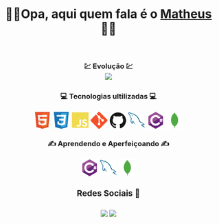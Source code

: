 <div>
  <h1 align="center">🐱‍👤Opa, aqui quem fala é o <a href="https://www.linkedin.com/in/matheus-gomes-chiga/">Matheus</a>🐱‍👤</h1>
 <br>

<h3 align="center">💹 Evolução 💹<br>

<div align="center">
  <a href="https://github.com/Matchiga"><img src="http://github-readme-streak-stats.herokuapp.com?user=Matchiga&theme=dark&hide_border=true&date_format=j%20M%5B%20Y%5D&fire=E4E73B&ring=FFFFFF&currStreakLabel=FFFFFF&background=00000000"></a>
</div>

 <h3 align="center">💻 Tecnologias ultilizadas 💻
<div align="center" valign="top"><br>
  
  <img align="center" alt="HTML" height="40" margin="50px" width="40" src="https://raw.githubusercontent.com/devicons/devicon/master/icons/html5/html5-original.svg">
  <img align="center" alt="CSS" height="40" margin="50px" width="40" src="https://raw.githubusercontent.com/devicons/devicon/master/icons/css3/css3-original.svg">
  <img align="center" alt="JS" height="37" margin="50px" width="40" src="https://raw.githubusercontent.com/devicons/devicon/master/icons/javascript/javascript-plain.svg">
  <img align="center" alt="Git" height="40" margin="50px" width="40" src="https://raw.githubusercontent.com/devicons/devicon/master/icons/git/git-original.svg">
  <img align="center" alt="GitHub" height="40" margin="50px" width="40" src= "https://raw.githubusercontent.com/devicons/devicon/master/icons/github/github-original.svg">
  <img align="center" alt="MySQL" height="37" margin="50px" width="40" src="https://raw.githubusercontent.com/devicons/devicon/master/icons/mysql/mysql-plain.svg">
  <img align="center" alt="Csharp" height="40" margin="50px" width="40" src="https://raw.githubusercontent.com/devicons/devicon/master/icons/csharp/csharp-original.svg">
  <img align="center" alt="MongoDB" height="40" margin="50px" width="40" src="https://raw.githubusercontent.com/devicons/devicon/master/icons/mongodb/mongodb-plain.svg">
  <br>
  
</div>

  <h3 align="center">✍ Aprendendo e Aperfeiçoando ✍
  <div align="center"> <br>
    <img align="center" alt="Csharp" height="40" margin="50px" width="40" src="https://raw.githubusercontent.com/devicons/devicon/master/icons/csharp/csharp-original.svg">
    <img align="center" alt="MySQL" height="37" margin="50px" width="40" src="https://raw.githubusercontent.com/devicons/devicon/master/icons/mysql/mysql-plain.svg">
    <img align="center" alt="MongoDB" height="40" margin="50px" width="40" src="https://raw.githubusercontent.com/devicons/devicon/master/icons/mongodb/mongodb-plain.svg">
  
  <h3 align="center"> Redes Sociais 📱
<div align="center"> <br>
  <a href="https://www.linkedin.com/in/matheus-gomes-chiga/" target="_blank"><img src="https://img.shields.io/badge/-LinkedIn-%230077B5?style=for-the-badge&logo=linkedin&logoColor=white" target="_blank"></a> 
  <a href="mailto:matheuschiga1303@gmail.com"><img src="https://img.shields.io/badge/-Gmail-%23333?style=for-the-badge&logo=gmail&logoColor=white" target="_blank"></a>
</div><br>
